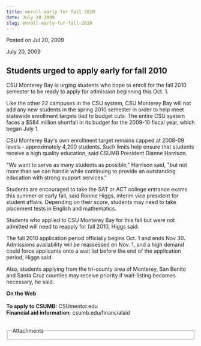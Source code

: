 ```yaml
---
title: enroll early for fall 2010
date: July 20 2009
slug: enroll-early-for-fall-2010
---
```


 



<span class="date">Posted on Jul 20, 2009    </span>
<p>July 20, 2009<strong><strong><br/></strong></strong></p>
<h2><strong><strong>Students urged to apply early for fall
2010</strong></strong></h2>
<p>CSU Monterey Bay is urging students who hope to enroll for the
fall 2010 semester to be ready to apply for admission beginning
this Oct. 1.&#xA0;</p>
<p>Like the other 22 campuses in the CSU system, CSU Monterey Bay
will not add any new students in the spring 2010 semester in order
to help meet statewide enrollment targets tied to budget cuts. The
entire CSU system faces a $584 million shortfall in its budget for
the 2009-10 fiscal year, which began July 1.&#xA0;</p>
<p>CSU Monterey Bay&apos;s own enrollment target remains capped at
2008-09 levels - approximately 4,200 students. Such limits help
ensure that students receive a high quality education, said CSUMB
President Dianne Harrison.&#xA0;</p>
<p>&quot;We want to serve as many students as possible,&quot; Harrison said,
&quot;but not more than we can handle while continuing to provide an
outstanding education with strong support services.&quot;&#xA0;</p>
<p>Students are encouraged to&#xA0;take the SAT or ACT college
entrance exams this summer or early fall, said Ronnie Higgs,
interim vice president for student affairs. Depending on their
score, students may need to take placement tests in
English&#xA0;and mathematics.&#xA0;&#xA0;</p>
<p>Students who applied to CSU Monterey Bay for this fall but were
not admitted will need to reapply for fall 2010, Higgs
said.&#xA0;</p>
<p>The fall 2010 application period officially begins Oct. 1 and
ends Nov 30<strong>.&#xA0;</strong> Admissions availability will be
reassessed on Nov. 1, and a high demand could force applicants onto
a wait list before the end of the application period, Higgs
said.&#xA0;</p>
<p>Also, students applying from the tri-county area of Monterey,
San Benito and Santa Cruz counties may receive priority if
wait-listing becomes necessary, he said.&#xA0;</p>
<p><strong>On the Web<br/></strong><br>
<strong>To apply to CSUMB:</strong> CSUmentor.edu<br>
<strong>Financial aid information</strong>:
csumb.edu/financialaid</br></br></p>
<fieldset class="fieldgroup group-attachments">
<legend>Attachments</legend>
<div class="field field-type-emvideo field-field-attach-video">
<div class="field-items">
<div class="field-item odd">
<div class="emvideo emvideo-video emvideo-"/>
</div>
</div>
</div>
</fieldset>





 

